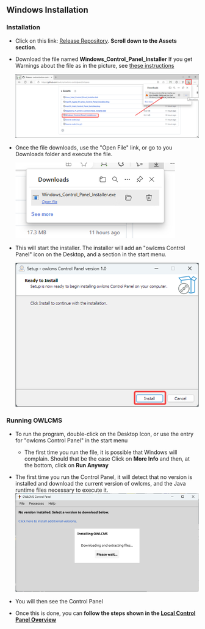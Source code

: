 ## Windows Installation

### Installation

- Click on this link: [Release Repository](https://github.com/owlcms/owlcms-controlpanel/releases).  **Scroll down to the Assets section**.
  
- Download the file named **Windows_Control_Panel_Installer** 
  If you get Warnings about the file as in the picture, see [these instructions](DefenderOff)

  ![10](img/DefenderOff/10.png)

- Once the file downloads, use the "Open File" link, or go to you Downloads folder and execute the file.
  
  ![50](img/DefenderOff/50.png)
  
- This will start the installer.  The installer will add an "owlcms Control Panel" icon on the Desktop, and a section in the start menu.
  
  ![50](img/DefenderOff/60.png)

### Running OWLCMS

- To run the program, double-click on the Desktop Icon, or use the entry for "owlcms Control Panel" in the start menu
  - The first time you run the file, it is possible that Windows will complain.  Should that be the case Click on **More Info** and then, at the bottom, click on **Run Anyway**

- The first time you run the Control Panel, it will detect that no version is installed and download the current version of owlcms, and the Java runtime files necessary to execute it.
  ![25](nimg/1100windows/25.png)
- You will then see the Control Panel
- Once this is done, you can **follow the steps shown in the [Local Control Panel Overview](LocalControlPanel)**
